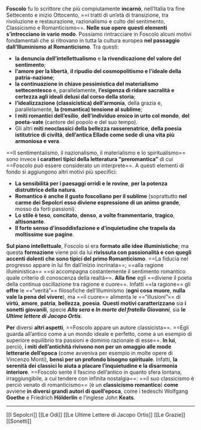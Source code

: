 **Foscolo** fu lo scrittore che più compiutamente **incarnò**, nell’Italia tra fine Settecento e inizio Ottocento, ==i tratti di un’età di transizione, tra rivoluzione e restaurazione, razionalismo e culto del sentimento, Classicismo e Romanticismo==. **Nelle sue opere** **questi elementi s’intrecciano in vario**
**modo**. Possiamo rintracciare in Foscolo alcuni motivi fondamentali che si ritrovano in tutta la cultura europea **nel passaggio dall’Illuminismo al Romanticismo**. Tra questi:
-  **la denuncia dell’intellettualismo** e **la rivendicazione del valore del sentimento**;
-  **l’amore per la libertà**, **il ripudio del cosmopolitismo e l’ideale della patria-nazione**;
-  **la continuazione in chiave pessimistica del materialismo settecentesco** e, parallelamente, **l’esigenza di ridare sacralità e certezza agli ideali delusi dal corso della storia**;
- **l’idealizzazione (classicistica) dell’armonia**, della grazia e, parallelamente, **la (romantica) tensione al sublime**;
- **I miti romantici dell’esilio**, **dell’individuo eroico in urto col mondo**, **del poeta-vate** (cantore del popolo e del suo tempo).
- Gli altri **miti neoclassici della bellezza rasserenatrice**, **della poesia istitutrice di civiltà**, **dell’antica Ellade come sede di una vita più armoniosa e vera**.

==Il sentimentalismo, il nazionalismo, il materialismo e lo spiritualismo== sono invece **i caratteri tipici della letteratura “preromantica”** di cui ==Foscolo può essere considerato un interprete==. A questi elementi di fondo si aggiungono altri motivi più specifici:

- **La sensibilità per i paesaggi orridi e le rovine**, **per la potenza distruttrice della natura**.
- **Romantico è anche il gusto foscoliano per il sublime** (soprattutto **nel carme dei Sepolcri esso diviene espressione di un animo grande**, mosso da forti passioni).
- **Lo stile è teso**, **concitato**, **denso**, **a volte frammentario**, **tragico**, **altisonante**.
- **Il forte senso d’insoddisfazione e d’inquietudine che trapela da moltissime sue pagine**.

**Sul piano intellettuale**, Foscolo si era **formato alle idee illuministiche**; ma questa **formazione** viene poi da lui **rivissuta con passionalità e con quegli accenti dolenti che sono tipici del primo Romanticismo**. ==La fiducia nel progresso appare in lui fin dall’inizio incrinata==; ==alla ragione illuministica== ==si accompagna costantemente il sentimento romantico quale criterio di conoscenza della realtà==. **Alla fine** egli ==diviene il poeta della continua oscillazione tra ragione e cuore==. Infatti ==la ragione== gli **offre** le ==“verità”== filosofiche dell’Illuminismo (**ogni cosa muore**, **nulla vale la pena del vivere**), ma ==il cuore== alimenta le ==“illusioni”== di **virtù**, **amore**, **patria**, **bellezza**, **poesia**. **Questi motivi caratterizzano** sia **i sonetti giovanili**, specie **_Alla sera_ e _In morte del fratello Giovanni_**, sia **le _Ultime lettere di Jacopo Ortis_**.

**Per** diversi **altri aspetti**, ==Foscolo appare un autore classicista==. ==Egli guarda all’antico come a un mondo ideale e perfetto, come a un esempio di superiore equilibrio tra passioni e dominio razionale di esse==. **In lui**, perciò, **i miti dell’antichità rivivono non per un omaggio alle mode letterarie dell’epoca** (come avveniva per esempio in molte opere di Vincenzo Monti), **bensì per un profondo bisogno spirituale**. Infatti, **la serenità dei classici lo aiuta a placare l’inquietudine e la disarmonia interiore**. ==Foscolo sente il fascino dell’antico in quanto sfera lontana, irraggiungibile, a cui tendere con infinita nostalgia==: ==il suo classicismo è perciò venato di romanticismo== (è un **classicismo romantico**) **come** avviene **in diversi grandi autori di quell’epoca**, come i tedeschi Wolfgang **Goethe** e Friedrich **Hölderlin** e l’inglese John **Keats**.

---
[[I Sepolcri]]
[[Le Odi]]
[[Le Ultime Lettere di Jacopo Ortis]]
[[Le Grazie]]
[[Sonetti]]